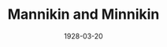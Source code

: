 ---
title: Mannikin and Minnikin
date: 1928-03-20
opening_date: 1928-03-20
closing_date:
layout: productions
playbill:
Theatre: Theatre Jacksonville
cast:
- Mannikin: Charles W. Crooke, Jr.
- Minnikin: Nancy Hoyt
crew:
- Director: Paul Stuart Buchanan
- Set Design: Anne C. Lalor
- Props:
  - Charlotte Bowden Perry
  - Margaret Fairlie
  - Mrs. C.J. Williams, Jr.
  - Ray Halle
---